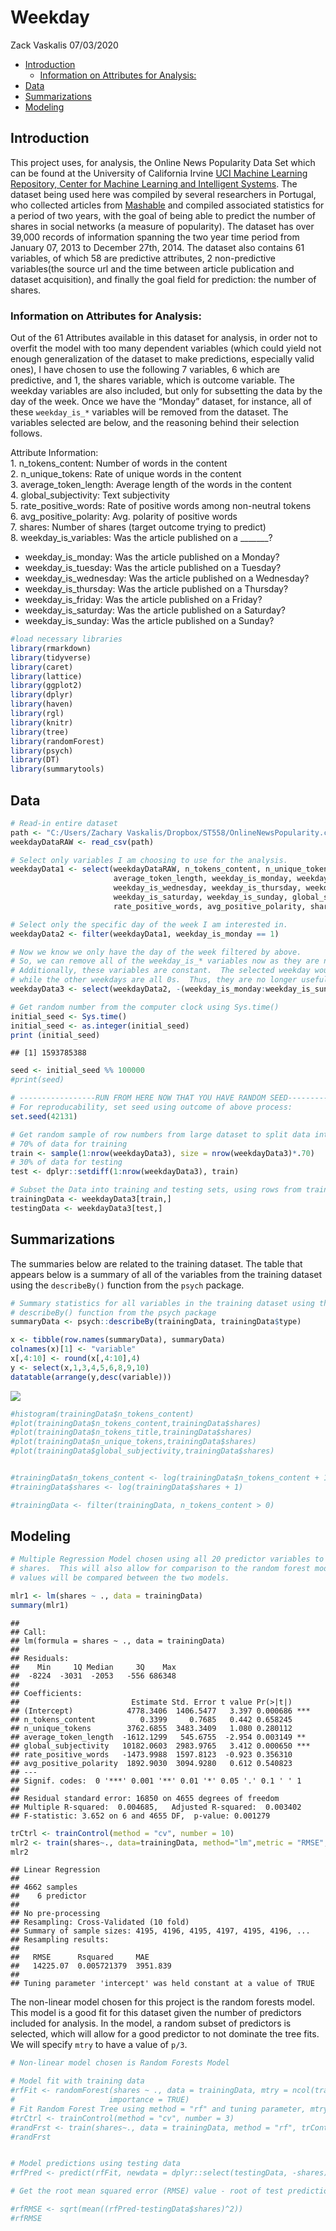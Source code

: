 Weekday
================
Zack Vaskalis
07/03/2020

  - [Introduction](#introduction)
      - [Information on Attributes for
        Analysis:](#information-on-attributes-for-analysis)
  - [Data](#data)
  - [Summarizations](#summarizations)
  - [Modeling](#modeling)

## Introduction

This project uses, for analysis, the Online News Popularity Data Set
which can be found at the University of California Irvine [UCI Machine
Learning Repository, Center for Machine Learning and Intelligent
Systems](https://archive.ics.uci.edu/ml/datasets/Online+News+Popularity#).
The dataset being used here was compiled by several researchers in
Portugal, who collected articles from [Mashable](www.mashable.com) and
compiled associated statistics for a period of two years, with the goal
of being able to predict the number of shares in social networks (a
measure of popularity). The dataset has over 39,000 records of
information spanning the two year time period from January 07, 2013 to
December 27th, 2014. The dataset also contains 61 variables, of which 58
are predictive attributes, 2 non-predictive variables(the source url and
the time between article publication and dataset acquisition), and
finally the goal field for prediction: the number of shares.

### Information on Attributes for Analysis:

Out of the 61 Attributes available in this dataset for analysis, in
order not to overfit the model with too many dependent variables (which
could yield not enough generalization of the dataset to make
predictions, especially valid ones), I have chosen to use the following
7 variables, 6 which are predictive, and 1, the shares variable, which
is outcome variable. The weekday variables are also included, but only
for subsetting the data by the day of the week. Once we have the
“Monday” dataset, for instance, all of these `weekday_is_*`
variables will be removed from the dataset. The variables selected are
below, and the reasoning behind their selection follows.

Attribute Information:  
1\. n\_tokens\_content: Number of words in the content  
2\. n\_unique\_tokens: Rate of unique words in the content  
3\. average\_token\_length: Average length of the words in the content  
4\. global\_subjectivity: Text subjectivity  
5\. rate\_positive\_words: Rate of positive words among non-neutral
tokens  
6\. avg\_positive\_polarity: Avg. polarity of positive words  
7\. shares: Number of shares (target outcome trying to predict)  
8\. weekday\_is\_variables: Was the article published on a
\_\_\_\_\_\_\_?

  - weekday\_is\_monday: Was the article published on a Monday?  
  - weekday\_is\_tuesday: Was the article published on a Tuesday?  
  - weekday\_is\_wednesday: Was the article published on a Wednesday?  
  - weekday\_is\_thursday: Was the article published on a Thursday?  
  - weekday\_is\_friday: Was the article published on a Friday?  
  - weekday\_is\_saturday: Was the article published on a Saturday?  
  - weekday\_is\_sunday: Was the article published on a Sunday?

<!-- end list -->

``` r
#load necessary libraries
library(rmarkdown)
library(tidyverse)
library(caret)
library(lattice)
library(ggplot2)
library(dplyr)
library(haven)
library(rgl)
library(knitr)
library(tree)
library(randomForest)
library(psych)
library(DT)
library(summarytools)
```

## Data

``` r
# Read-in entire dataset
path <- "C:/Users/Zachary Vaskalis/Dropbox/ST558/OnlineNewsPopularity.csv"
weekdayDataRAW <- read_csv(path)

# Select only variables I am choosing to use for the analysis.
weekdayData1 <- select(weekdayDataRAW, n_tokens_content, n_unique_tokens,
                       average_token_length, weekday_is_monday, weekday_is_tuesday,
                       weekday_is_wednesday, weekday_is_thursday, weekday_is_friday,
                       weekday_is_saturday, weekday_is_sunday, global_subjectivity,
                       rate_positive_words, avg_positive_polarity, shares)

# Select only the specific day of the week I am interested in.
weekdayData2 <- filter(weekdayData1, weekday_is_monday == 1)

# Now we know we only have the day of the week filtered by above.
# So, we can remove all of the weekday_is_* variables now as they are no longer needed.
# Additionally, these variables are constant.  The selected weekday would contain all 1s,
# while the other weekdays are all 0s.  Thus, they are no longer useful for analysis.
weekdayData3 <- select(weekdayData2, -(weekday_is_monday:weekday_is_sunday))
```

``` r
# Get random number from the computer clock using Sys.time()
initial_seed <- Sys.time()
initial_seed <- as.integer(initial_seed)
print (initial_seed)
```

    ## [1] 1593785388

``` r
seed <- initial_seed %% 100000
#print(seed)

# -----------------RUN FROM HERE NOW THAT YOU HAVE RANDOM SEED-------------------------
# For reproducability, set seed using outcome of above process:
set.seed(42131)

# Get random sample of row numbers from large dataset to split data into train and test:
# 70% of data for training
train <- sample(1:nrow(weekdayData3), size = nrow(weekdayData3)*.70) 
# 30% of data for testing
test <- dplyr::setdiff(1:nrow(weekdayData3), train)

# Subset the Data into training and testing sets, using rows from train and test:
trainingData <- weekdayData3[train,]
testingData <- weekdayData3[test,]
```

## Summarizations

The summaries below are related to the training dataset. The table that
appears below is a summary of all of the variables from the training
dataset using the `describeBy()` function from the `psych` package.

``` r
# Summary statistics for all variables in the training dataset using the
# describeBy() function from the psych package
summaryData <- psych::describeBy(trainingData, trainingData$type)

x <- tibble(row.names(summaryData), summaryData) 
colnames(x)[1] <- "variable"
x[,4:10] <- round(x[,4:10],4)
y <- select(x,1,3,4,5,6,8,9,10)
datatable(arrange(y,desc(variable)))
```

![](Weekday_files/figure-gfm/summaryStatistics-1.png)<!-- -->

``` r
#histogram(trainingData$n_tokens_content)
#plot(trainingData$n_tokens_content,trainingData$shares)
#plot(trainingData$n_tokens_title,trainingData$shares)
#plot(trainingData$n_unique_tokens,trainingData$shares)
#plot(trainingData$global_subjectivity,trainingData$shares)


#trainingData$n_tokens_content <- log(trainingData$n_tokens_content + 1)
#trainingData$shares <- log(trainingData$shares + 1)

#trainingData <- filter(trainingData, n_tokens_content > 0)
```

## Modeling

``` r
# Multiple Regression Model chosen using all 20 predictor variables to try to predict
# shares.  This will also allow for comparison to the random forest model, and RMSE 
# values will be compared between the two models.

mlr1 <- lm(shares ~ ., data = trainingData)
summary(mlr1)
```

    ## 
    ## Call:
    ## lm(formula = shares ~ ., data = trainingData)
    ## 
    ## Residuals:
    ##    Min     1Q Median     3Q    Max 
    ##  -8224  -3031  -2053   -556 686348 
    ## 
    ## Coefficients:
    ##                         Estimate Std. Error t value Pr(>|t|)    
    ## (Intercept)            4778.3406  1406.5477   3.397 0.000686 ***
    ## n_tokens_content          0.3399     0.7685   0.442 0.658245    
    ## n_unique_tokens        3762.6855  3483.3409   1.080 0.280112    
    ## average_token_length  -1612.1299   545.6755  -2.954 0.003149 ** 
    ## global_subjectivity   10182.0603  2983.9765   3.412 0.000650 ***
    ## rate_positive_words   -1473.9988  1597.8123  -0.923 0.356310    
    ## avg_positive_polarity  1892.9030  3094.9280   0.612 0.540823    
    ## ---
    ## Signif. codes:  0 '***' 0.001 '**' 0.01 '*' 0.05 '.' 0.1 ' ' 1
    ## 
    ## Residual standard error: 16850 on 4655 degrees of freedom
    ## Multiple R-squared:  0.004685,   Adjusted R-squared:  0.003402 
    ## F-statistic: 3.652 on 6 and 4655 DF,  p-value: 0.001279

``` r
trCtrl <- trainControl(method = "cv", number = 10)
mlr2 <- train(shares~., data=trainingData, method="lm",metric = "RMSE", trControl=trCtrl)
mlr2
```

    ## Linear Regression 
    ## 
    ## 4662 samples
    ##    6 predictor
    ## 
    ## No pre-processing
    ## Resampling: Cross-Validated (10 fold) 
    ## Summary of sample sizes: 4195, 4196, 4195, 4197, 4195, 4196, ... 
    ## Resampling results:
    ## 
    ##   RMSE      Rsquared     MAE     
    ##   14225.07  0.005721379  3951.839
    ## 
    ## Tuning parameter 'intercept' was held constant at a value of TRUE

The non-linear model chosen for this project is the random forests
model. This model is a good fit for this dataset given the number of
predictors included for analysis. In the model, a random subset of
predictors is selected, which will allow for a good predictor to not
dominate the tree fits. We will specify `mtry` to have a value of `p/3`.

``` r
# Non-linear model chosen is Random Forests Model  

# Model fit with training data
#rfFit <- randomForest(shares ~ ., data = trainingData, mtry = ncol(trainingData)/3,
#                     importance = TRUE)
# Fit Random Forest Tree using method = "rf" and tuning parameter, mtry
#trCtrl <- trainControl(method = "cv", number = 3)
#randFrst <- train(shares~., data = trainingData, method = "rf", trControl = trCtrl)
#randFrst


# Model predictions using testing data
#rfPred <- predict(rfFit, newdata = dplyr::select(testingData, -shares))

# Get the root mean squared error (RMSE) value - root of test prediction error

#rfRMSE <- sqrt(mean((rfPred-testingData$shares)^2))
#rfRMSE
```
